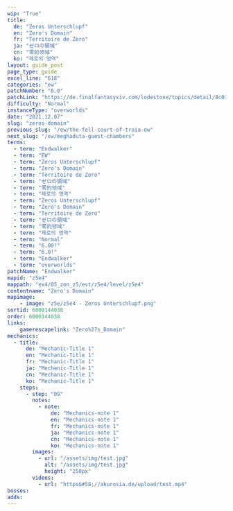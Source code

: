 ```yaml
---
wip: "True"
title:
  de: "Zeros Unterschlupf"
  en: "Zero's Domain"
  fr: "Territoire de Zero"
  ja: "ゼロの領域"
  cn: "零的领域"
  ko: "제로의 영역"
layout: guide_post
page_type: guide
excel_line: "618"
categories: "ew"
patchNumber: "6.0"
patchLink: "https://de.finalfantasyxiv.com/lodestone/topics/detail/8c0146ce7f89035f0f27dcad1edcf30d3037fcf5"
difficulty: "Normal"
instanceType: "overworlds"
date: "2021.12.07"
slug: "zeros-domain"
previous_slug: "/ew/the-fell-court-of-troia-ow"
next_slug: "/ew/meghaduta-guest-chambers"
terms:
  - term: "Endwalker"
  - term: "EW"
  - term: "Zeros Unterschlupf"
  - term: "Zero's Domain"
  - term: "Territoire de Zero"
  - term: "ゼロの領域"
  - term: "零的领域"
  - term: "제로의 영역"
  - term: "Zeros Unterschlupf"
  - term: "Zero's Domain"
  - term: "Territoire de Zero"
  - term: "ゼロの領域"
  - term: "零的领域"
  - term: "제로의 영역"
  - term: "Normal"
  - term: "6.00!"
  - term: "6.0!"
  - term: "Endwalker"
  - term: "overworlds"
patchName: "Endwalker"
mapid: "z5e4"
mappath: "ex4/05_zon_z5/evt/z5e4/level/z5e4"
contentname: "Zero's Domain"
mapimage:
    - image: "z5e/z5e4 - Zeros Unterschlupf.png"
sortid: 6000144038
order: 6000144038
links:
    gamerescapelink: "Zero%27s_Domain"
mechanics:
  - title:
      de: "Mechanic-Title 1"
      en: "Mechanic-Title 1"
      fr: "Mechanic-Title 1"
      ja: "Mechanic-Title 1"
      cn: "Mechanic-Title 1"
      ko: "Mechanic-Title 1"
    steps:
      - step: "09"
        notes:
          - note:
              de: "Mechanics-note 1"
              en: "Mechanics-note 1"
              fr: "Mechanics-note 1"
              ja: "Mechanics-note 1"
              cn: "Mechanics-note 1"
              ko: "Mechanics-note 1"
        images:
          - url: "/assets/img/test.jpg"
            alt: "/assets/img/test.jpg"
            height: "250px"
        videos:
          - url: "https&#58;//akurosia.de/upload/test.mp4"
bosses:
adds:
---
```

